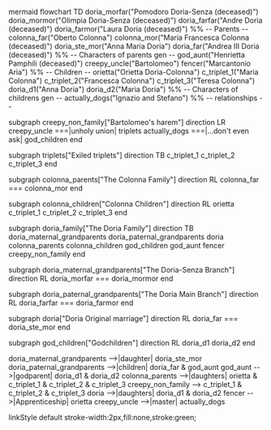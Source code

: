 mermaid 
flowchart TD
doria_morfar("Pomodoro Doria-Senza (deceased)")
doria_mormor("Olimpia Doria-Senza (deceased)")
doria_farfar("Andre Doria (deceased)")
doria_farmor("Laura Doria (deceased)")
%% -- Parents --
colonna_far("Oberto Colonna")
colonna_mor("Maria Francesca Colonna (deceased)")
doria_ste_mor("Anna Maria Doria")
doria_far("Andrea III Doria (deceased)")
%% -- Characters of parents gen --
god_aunt("Henrietta Pamphili (deceased)")
creepy_uncle("Bartolomeo")
fencer("Marcantonio Aria")
%% -- Children --
orietta("Orietta Doria-Colonna")
c_triplet_1("Maria Colonna")
c_triplet_2("Francesca Colonna")
c_triplet_3("Teresa Colonna")
doria_d1("Anna Doria")
doria_d2("Maria Doria")
%% -- Characters of childrens gen --
actually_dogs("Ignazio and Stefano")
%% -- relationships --

subgraph creepy_non_family["Bartolomeo's harem"]
	direction LR
	creepy_uncle ===|unholy union| triplets
	actually_dogs ===|...don't even ask| god_children
end

subgraph triplets["Exiled triplets"]
    direction TB
    c_triplet_1
    c_triplet_2
    c_triplet_3
end 

subgraph colonna_parents["The Colonna Family"]
	direction RL
	colonna_far === colonna_mor
end

subgraph colonna_children["Colonna Children"]
    direction RL
    orietta
    c_triplet_1
    c_triplet_2
    c_triplet_3
end

subgraph doria_family["The Doria Family"]
	direction TB
	doria_maternal_grandparents
	doria_paternal_grandparents 
    doria 
    colonna_parents
    colonna_children
    god_children
    god_aunt
    fencer
    creepy_non_family
end 

subgraph doria_maternal_grandparents["The Doria-Senza Branch"]
	direction RL
	doria_morfar === doria_mormor
end

subgraph doria_paternal_grandparents["The Doria Main Branch"]
	direction RL
	doria_farfar === doria_farmor
end

subgraph doria["Doria Original marriage"]
	direction RL
	doria_far === doria_ste_mor
end

subgraph god_children["Godchildren"]
	direction RL
	doria_d1
	doria_d2
end


doria_maternal_grandparents -->|daughter| doria_ste_mor
doria_paternal_grandparents -->|children| doria_far & god_aunt
god_aunt -->|godparent| doria_d1 & doria_d2
colonna_parents -->|daughters| orietta & c_triplet_1 & c_triplet_2 & c_triplet_3
creepy_non_family --> c_triplet_1 & c_triplet_2 & c_triplet_3
doria -->|daughters| doria_d1 & doria_d2
fencer -->|Apprenticeship| orietta
creepy_uncle -->|master| actually_dogs

linkStyle default stroke-width:2px,fill:none,stroke:green;

